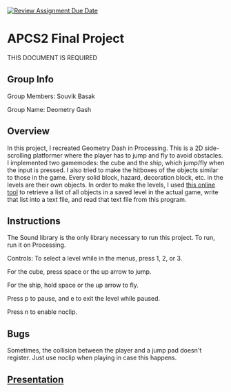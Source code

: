 [![Review Assignment Due Date](https://classroom.github.com/assets/deadline-readme-button-24ddc0f5d75046c5622901739e7c5dd533143b0c8e959d652212380cedb1ea36.svg)](https://classroom.github.com/a/syDSSnTt)
# APCS2 Final Project
THIS DOCUMENT IS REQUIRED
## Group Info
Group Members: Souvik Basak

Group Name: Deometry Gash
## Overview

In this project, I recreated Geometry Dash in Processing. This is a 2D side-scrolling platformer where the player has to jump and fly to avoid obstacles. I implemented two gamemodes: the cube and the ship, which jump/fly when the input is pressed. I also tried to make the hitboxes of the objects similar to those in the game. Every solid block, hazard, decoration block, etc. in the levels are their own objects. In order to make the levels, I used [this online tool](https://github.com/Folleach/GeometryDashAPI) to retrieve a list of all objects in a saved level in the actual game, write that list into a text file, and read that text file from this program.

## Instructions
The Sound library is the only library necessary to run this project. To run, run it on Processing.

Controls:
To select a level while in the menus, press 1, 2, or 3.

For the cube, press space or the up arrow to jump.

For the ship, hold space or the up arrow to fly.

Press p to pause, and e to exit the level while paused.

Press n to enable noclip.

## Bugs
Sometimes, the collision between the player and a jump pad doesn't register. Just use noclip when playing in case this happens.

## [Presentation](https://drive.google.com/file/d/12epMXkoQYJifNs4fnwlx29LLV4KH0InJ/view)
